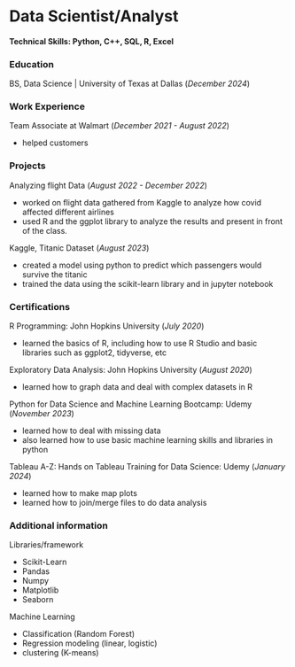 # Data Scientist/Analyst

#### Technical Skills: Python, C++, SQL, R, Excel

### Education
BS, Data Science | University of Texas at Dallas (_December 2024_)

### Work Experience
Team Associate at Walmart (_December 2021 - August 2022_)
- helped customers

### Projects
Analyzing flight Data (_August 2022 - December 2022_)
- worked on flight data gathered from Kaggle to analyze how covid affected different airlines
- used R and the ggplot library to analyze the results and present in front of the class.

Kaggle, Titanic Dataset (_August 2023_)
- created a model using python to predict which passengers would survive the titanic
- trained the data using the scikit-learn library and in jupyter notebook

### Certifications
R Programming: John Hopkins University (_July 2020_)
- learned the basics of R, including how to use R Studio and basic libraries such as ggplot2, tidyverse, etc

Exploratory Data Analysis: John Hopkins University (_August 2020_)
- learned how to graph data and deal with complex datasets in R

Python for Data Science and Machine Learning Bootcamp: Udemy (_November 2023_)
- learned how to deal with missing data
- also learned how to use basic machine learning skills and libraries in python

Tableau A-Z: Hands on Tableau Training for Data Science: Udemy (_January 2024_)
- learned how to make map plots
- learned how to join/merge files to do data analysis

### Additional information
Libraries/framework
- Scikit-Learn
- Pandas
- Numpy
- Matplotlib
- Seaborn

Machine Learning
- Classification (Random Forest)
- Regression modeling (linear, logistic)
- clustering (K-means)
 
